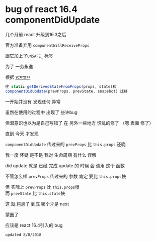 # bug of react 16.4 componentDidUpdate

几个月前 react 升级到16.3之后

官方准备弃用 `componentWillReceiveProps`

跟它加上了`UNSAFE_` 标签

为了 一劳永逸

根据 [`官方文旦`](https://reactjs.org/docs/react-component.html)

```jsx
往 static getDerivedStateFromProps(props, state)和
componentDidUpdate(prevProps, prevState, snapshot) 迁移
```

一开始并没有 发现任何 异常

虽然在使用的过程中 出现了 些许bug

但潜意识也以为是自己写错了 在 另外一些地方 慌乱的修了 （嗯 表面 修了）

直到 今天 才发现

`componentDidUpdate` 传过来的 `prevProps` 比 `this.props` 还晚

我一度 怀疑 是不是 我对 生命周期 有什么 误解

did update 就是 已经 完成 update 的 时候 会 调用 这个 函数

不管怎么样 `prevProps` 传过来的 参数 肯定 要比 `this.props`快

但 实际上 `prevProps` 比 `this.props`慢  
而 `prevState` 比 `this.state`快

这 就 尴尬了 到底 哪个才是 next

蒙圈了

应该是 react 16.4引入的 bug

`updated 8/8/2018`

